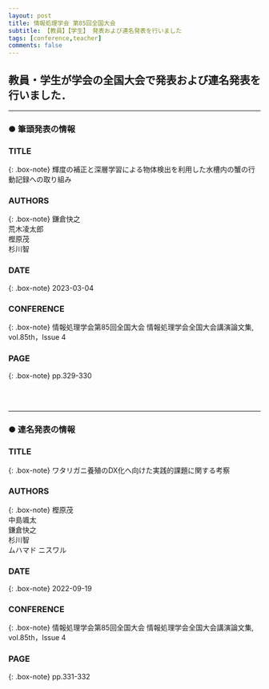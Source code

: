 ```yaml
---
layout: post
title: 情報処理学会 第85回全国大会
subtitle: 【教員】【学生】 発表および連名発表を行いました
tags: [conference,teacher]
comments: false
---
```

## 教員・学生が学会の全国大会で発表および連名発表を行いました．

<hr>

### ● 筆頭発表の情報

### TITLE

{: .box-note}
輝度の補正と深層学習による物体検出を利用した水槽内の蟹の行動記録への取り組み

### AUTHORS

{: .box-note}
鎌倉快之<br>
荒木凌太郎<br>
樫原茂<br>
杉川智<br>

### DATE

{: .box-note}
2023-03-04


### CONFERENCE

{: .box-note}
情報処理学会第85回全国大会
情報処理学会全国大会講演論文集, vol.85th，Issue 4

### PAGE

{: .box-note}
pp.329-330

<br><br>
<hr>

### ● 連名発表の情報

### TITLE

{: .box-note}
ワタリガニ養殖のDX化へ向けた実践的課題に関する考察

### AUTHORS

{: .box-note}
樫原茂<br>
中島颯太<br>
鎌倉快之<br>
杉川智<br>
ムハマド ニスワル<br>

### DATE

{: .box-note}
2022-09-19


### CONFERENCE

{: .box-note}
情報処理学会第85回全国大会
情報処理学会全国大会講演論文集, vol.85th，Issue 4

### PAGE

{: .box-note}
pp.331-332
